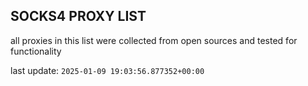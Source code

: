 ## SOCKS4 PROXY LIST

all proxies in this list were collected from open sources and tested for functionality

last update: `2025-01-09 19:03:56.877352+00:00`
